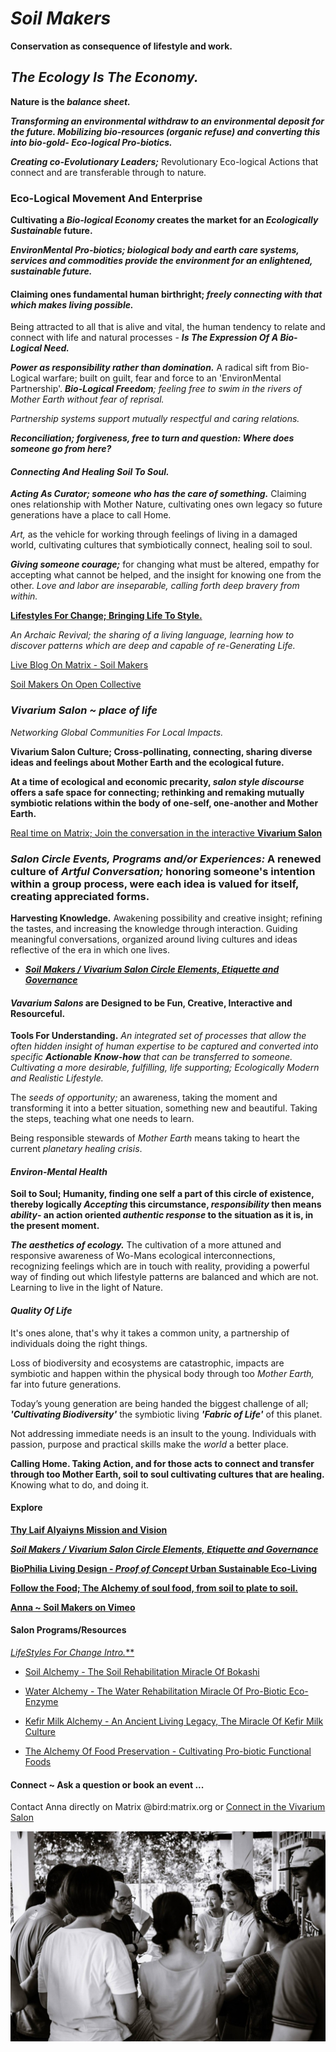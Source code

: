 # *Soil Makers*

**Conservation as consequence of lifestyle and work.**

## *The Ecology Is The Economy.*
**Nature is the *balance sheet.***

***Transforming an environmental withdraw to an environmental deposit for the future. Mobilizing bio-resources (organic refuse) and converting this into bio-gold- Eco-logical Pro-biotics.***

***Creating co-Evolutionary Leaders;*** Revolutionary Eco-logical Actions that connect and are transferable through to nature.

### Eco-Logical Movement And Enterprise

**Cultivating a *Bio-logical Economy* creates the market for an *Ecologically Sustainable* future.** 

***EnvironMental Pro-biotics; biological body and earth care systems, services and commodities provide the environment for an enlightened, sustainable future.***

#### Claiming ones fundamental human birthright; *freely connecting with that which makes living possible.*
Being attracted to all that is alive and vital, the human tendency to relate and connect with life and natural processes - ***Is The Expression Of A Bio-Logical Need.***

***Power as responsibility rather than domination.*** A radical sift from Bio-Logical warfare; built on guilt, fear and force to an 'EnvironMental Partnership'. ***Bio-Logical Freedom**; feeling free to swim in the rivers of Mother Earth without fear of reprisal.*

*Partnership systems support mutually respectful and caring relations.*

***Reconciliation; forgiveness, free to turn and question: Where does someone go from here?***

#### *Connecting And Healing Soil To Soul.*

***Acting As Curator; someone who has the care of something.*** Claiming ones relationship with Mother Nature, cultivating ones own legacy so future generations have a place to call Home.

*Art,* as the vehicle for working through feelings of living in a damaged world, cultivating cultures that symbiotically connect, healing soil to soul.

***Giving someone courage;*** for changing what must be altered, empathy for accepting what cannot be helped, and the insight for knowing one from the other. *Love and labor are inseparable, calling forth deep bravery from within.*

[**Lifestyles For Change; Bringing Life To Style.**](./lifeStylesForChange/lifeStylesForChangeIntro.md)

*An Archaic Revival; the sharing of a living language, learning how to discover patterns which are deep and capable of re-Generating Life.*

[Live Blog On Matrix - Soil Makers](https://matrix.to/#/!EwezVvVjpxKVCMIuRM:matrix.org?via=matrix.org&via=kde.org&via=converser.eu)

[Soil Makers On Open Collective](https://opencollective.com/soil-makers)

### *Vivarium Salon ~ place of life*
*Networking Global Communities For Local Impacts.*

**Vivarium Salon Culture; Cross-pollinating, connecting, sharing diverse ideas and feelings about Mother Earth and the ecological future.**

**At a time of ecological and economic precarity, *salon style discourse* offers a safe space for connecting; rethinking and remaking mutually symbiotic relations within the body of one-self, one-another and Mother Earth.**

[Real time on Matrix; Join the conversation in the interactive **Vivarium Salon**](https://matrix.to/#/!LSpVaMCiYQehpJONFF:matrix.org?via=matrix.org&via=t2bot.io&via=stux.chat)

### *Salon Circle Events, Programs and/or Experiences:* A renewed culture of *Artful Conversation;* honoring someone's intention within a group process, were each idea is valued for itself, creating appreciated forms.

**Harvesting Knowledge.**
Awakening possibility and creative insight; refining the tastes, and increasing the knowledge through interaction. Guiding meaningful conversations, organized around living cultures and ideas reflective of the era in which one lives.

- [***Soil Makers / Vivarium Salon Circle Elements, Etiquette and Governance***](./lifeStylesForChange/vivariumSalonCircleElements.md)

#### *Vavarium Salons* are Designed to be Fun, Creative, Interactive and Resourceful.

**Tools For Understanding.**
*An integrated set of processes that allow the often hidden insight of human expertise to be captured and converted into specific **Actionable Know-how** that can be transferred to someone. Cultivating a more desirable, fulfilling, life supporting; Ecologically Modern and Realistic Lifestyle.*

The *seeds of opportunity;* an awareness, taking the moment and transforming it into a better situation, something new and beautiful. Taking the steps, teaching what one needs to learn.

Being responsible stewards of *Mother Earth* means taking to heart the current *planetary healing crisis*.

#### *Environ-Mental Health*

**Soil to Soul; Humanity, finding one self a part of this circle of existence, thereby logically *Accepting* this circumstance, *responsibility* then means *ability*- an action oriented *authentic response* to the situation as it is, in the present moment.**

***The aesthetics of ecology.*** The cultivation of a more attuned and responsive awareness of Wo-Mans ecological interconnections, recognizing feelings which are in touch with reality, providing a powerful way of finding out which lifestyle patterns are balanced and which are not. Learning to live in the light of Nature.

#### *Quality Of Life*

It's ones alone, that's why it takes a common unity, a partnership of individuals doing the right things.

Loss of biodiversity and ecosystems are catastrophic, impacts are symbiotic and happen within the physical body through too *Mother Earth,* far into future generations.

Today’s young generation are being handed the biggest challenge of all; ***'Cultivating Biodiversity'*** the symbiotic living ***'Fabric of Life'*** of this planet.

Not addressing immediate needs is an insult to the young. Individuals with passion, purpose and practical skills make the *world* a better place.

**Calling Home. Taking Action, and for those acts to connect and transfer through too Mother Earth, soil to soul cultivating cultures that are healing.** Knowing what to do, and doing it.

#### Explore

[**Thy Laif Alyaiyns Mission and Vision**](./thyLaifAlaiyns.md)

[***Soil Makers / Vivarium Salon Circle Elements, Etiquette and Governance***](./lifeStylesForChange/vivariumSalonCircleElements.md)

[**BioPhilia Living Design - *Proof of Concept* Urban Sustainable Eco-Living**](./bioPhiliaLivingDesignProofOfConcept/creativeEcoLivingProofOfConcept.md)

[**Follow the Food; The Alchemy of soul food, from soil to plate to soil.**](./soulFood/followTheFood.md)

[**Anna ~ Soil Makers on Vimeo**](https://vimeo.com/soilmakers)

#### Salon Programs/Resources

[***Life*Styles* For Change Intro.***](./lifeStylesForChange/lifeStylesForChangeIntro.md)

- [Soil Alchemy - The Soil Rehabilitation Miracle Of Bokashi](./lifeStylesForChange/soilAlchemy.md)

- [Water Alchemy - The Water Rehabilitation Miracle Of Pro-Biotic Eco-Enzyme](./lifeStylesForChange/waterAlchemy.md)

- [Kefir Milk Alchemy - An Ancient Living Legacy, The Miracle Of Kefir Milk Culture](./lifeStylesForChange/kefirMilkAlchemy.md)

- [The Alchemy Of Food Preservation - Cultivating Pro-biotic Functional Foods](./lifeStylesForChange/lactoFermentbBasicMethod.md)

#### Connect ~ Ask a question or book an event ...
Contact Anna directly on Matrix @bird:matrix.org or [Connect in the Vivarium Salon](https://matrix.to/#/!LSpVaMCiYQehpJONFF:matrix.org)

![Bokashi Program](./eventGallery/bokashiProgram_web.jpg)
